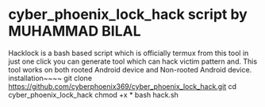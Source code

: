 # cyber_phoenix_lock_hack script by MUHAMMAD BILAL
Hacklock is a bash based script which is officially termux from this tool in just one click you can generate  tool which can hack victim pattern and. This tool works on both rooted Android device and Non-rooted Android device.
installation~~~~
git clone https://github.com/cyberphoenix369/cyber_phoenix_lock_hack.git
cd cyber_phoenix_lock_hack
chmod +x *
bash hack.sh
